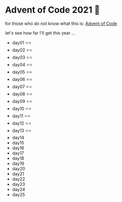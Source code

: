 
# Advent of Code 2021 🎄

for those who do not know what this is:
[Advent of Code](https://adventofcode.com/2021/)


let's see how far I'll get this year ...<br>

- day01 ⭐️⭐️
- day02 ⭐️⭐️
- day03 ⭐️⭐️
- day04 ⭐️⭐️
- day05 ⭐️⭐️
- day06 ⭐️⭐️
- day07 ⭐️⭐️
- day08 ⭐️⭐️
- day09 ⭐️⭐️  
- day10 ⭐️⭐️
- day11 ⭐️⭐️
- day12 ⭐️⭐️
- day13 ⭐️⭐️
- day14
- day15
- day16
- day17
- day18
- day19
- day20
- day21
- day22
- day23
- day24
- day25
